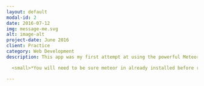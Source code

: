 ```yaml
---
layout: default
modal-id: 2
date: 2016-07-12
img: message-me.svg
alt: image-alt
project-date: June 2016
client: Practice
category: Web Development
description: This app was my first attempt at using the powerful Meteor.js platform. It is still a work in progress, and right now all that one can do is log in and create a message thread, then add users to the thread, and allow other users to accept invites to participate in the conversation. The style was created with simple LESS files and the LESS compiler built for the Meteor platform. Also uses Bootstrap 4.0alpha. The frontend was built using Angular 1.5 and in the future it will be converted over to Angular 2.0. The app maintains connection with a web socket and updates the client and the server simultaneously, displaying some of the fastest response times achievable. Unfortunately the Meteor.js team took down their free hosting platform and there is little available at the moment for me to be able to display a working version on the internet currently. However, all of the source code is currently housed on my Github account<strong> <a href="https://github.com/tmgriffith/message-me-app">here</a></strong>. If you would like to see it in action you will need to clone it and then run it from the command line. Just run <meteor npm install> first, then <meteor> and off it will go*. 

  <small>*You will need to be sure meteor in already installed before running these scripts in your command line. <a href="https://www.meteor.com/install">Click Here</a> for install instructions</small>

---
```

